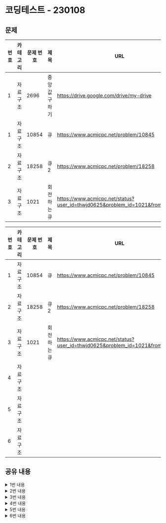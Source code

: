 # 코딩테스트 - 230108

## 문제

|번호|카테고리|문제 번호|제목|URL|난이도|
|---|---|---|---|---|---|
|1|자료구조|2696|중앙값 구하기|https://drive.google.com/drive/my-drive|골드2|
|1|자료구조|10854|큐|https://www.acmicpc.net/problem/10845|실버4|
|2|자료구조|18258|큐2|https://www.acmicpc.net/problem/18258|실버4|
|3|자료구조|1021|회전하는 큐|https://www.acmicpc.net/status?user_id=thwjd0625&problem_id=1021&from_mine=1|실버4|


|번호|카테고리|문제 번호|제목|URL|난이도|
|---|---|---|---|---|---|
|1|자료구조|10854|큐|https://www.acmicpc.net/problem/10845|실버4|
|2|자료구조|18258|큐2|https://www.acmicpc.net/problem/18258|실버4|
|3|자료구조|1021|회전하는 큐|https://www.acmicpc.net/status?user_id=thwjd0625&problem_id=1021&from_mine=1|실버4|
|4|자료구조|||||
|5|자료구조|||||
|6|자료구조|||||

## 공유 내용
  
<details>
<summary>1번 내용</summary>
<div markdown="1">

  ```python
  #코드 공유
  import sys

def input():
    return sys.stdin.readline().rstrip()

n = int(input())
que = []

for i in range(n):
    s = input()
    
    if(s == "pop" or s == "front"):
        if (que):
            print(que[0])
            if(s == "pop"):
                del que[0]
        else:
            print(-1)
    
    elif(s == "size"):
        print(len(que))
    
    elif(s == "empty"):
        if(que):
            print(0)
        else:
            print(1)
            
    elif(s == "back"):
        if(que):
            print(que[len(que)-1])
        else:
            print(-1)
            
    else: # push x 의 경우 문자 일치를 판단하려면 정규표현식 사용해야해서 else로 처리함
        que.append(s.split(' ')[1])
    


  ```
* 관련 내용 링크(블로그 등)

  * 참고 사항 없음

</div>
</details>


<details>
<summary>2번 내용</summary>
<div markdown="1">

  ```python
  #코드 공유
  # 1번과 문제는 동일했으나 시간 초과로 실패했다. deque 모듈을 꼭 이용해야 했다.
  import sys
from collections import deque
  
def input():
   return sys.stdin.readline().rstrip()

n = int(input())
  
# list로 만들면 시간 초과로 실패한다. 리스트의 append와 pop 동작은 마지막 요소 처리에 빠르지만,
# 첫 번째 요소에 대해 append, pop을 하는 것은 모든 리스트의 item들이 위치를 옮겨야하기 때문에 느리다고 한다.
que = deque() 

for i in range(n):
    ss = input().split(' ')
    s = ss[0]
    
    try:
        if(s == "push"):
            que.append(ss[1])
            
        elif(s == "pop"): # 1번 코드에서 이 부분만 수정이 필요했다.
            print(que.popleft())
            
        elif(s == "front"):
            print(que[0])
    
        elif(s == "size"):
            print(len(que))

        elif(s == "empty"):
            if(que):
                print(0)
            else:
                print(1)

        elif(s == "back"):
            print(que[len(que)-1])
            
    except:
        print(-1)


  ```
* 관련 내용 링크(블로그 등)

  * https://blog.naver.com/kut_da_92/222687317875

</div>
</details>

<details>
<summary>3번 내용</summary>
<div markdown="1">

  ```python
  #코드 공유
  import sys
import math
from collections import deque

def input():
   return sys.stdin.readline().rstrip()
    
s1 = input().split(' ')

N = int(s1[0]) # 큐의 크기
que = deque()
for i in range(1, N+1):
    que.append(i)
       
s2 = input().split(' ')
result = 0
for n in s2:
    n = int(n)
    mid = math.floor(len(que)/2) # 왼쪽으로 돌릴지, 오른쪽으로 돌릴지에 대한 기준점
    
    while(True): # 첫 번째 원소가 원하는 원소일 때까지 반복
        if que[0] == n:
            que.popleft()
            break;
            
        elif que.index(n) <= mid: # 왼쪽으로 회전
            result += 1
            que.append(que.popleft())
            
        else: # 오른쪽으로 회전
            result += 1
            que.insert(0, que.pop())        

print(result)


  ```
* 관련 내용 링크(블로그 등)

  * 참고 사항 없음

</div>
</details>


<details>
<summary>4번 내용</summary>
<div markdown="1">

  ```python
  #코드 공유
  ## 주석 필수


  ```
* 관련 내용 링크(블로그 등)

  *

</div>
</details>


<details>
<summary>5번 내용</summary>
<div markdown="1">

  ```python
  #코드 공유
  ## 주석 필수


  ```
* 관련 내용 링크(블로그 등)

  *

</div>
</details>


<details>
<summary>6번 내용</summary>
<div markdown="1">

  ```python
  #코드 공유
  ## 주석 필수


  ```
* 관련 내용 링크(블로그 등)

  *

</div>
</details>
